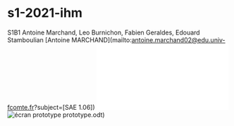 # s1-2021-ihm
S1B1 Antoine Marchand, Leo Burnichon, Fabien Geraldes, Edouard Stamboulian
[Antoine MARCHAND](mailto:antoine.marchand02@edu.univ-fcomte.fr?subject=[SAE 1.06]) 
![écran de zoning](doc/zoning.odt)
![écran prototype](doc/protoype.pdt)
prototype.odt)

